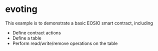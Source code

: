 # evoting

This example is to demonstrate a basic EOSIO smart contract, including

- Define contract actions
- Define a table
- Perform read/write/remove operations on the table
